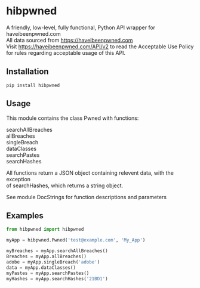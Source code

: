 # hibpwned
A friendly, low-level, fully functional, Python API wrapper for haveibeenpwned.com <br/>
All data sourced from https://haveibeenpwned.com <br/>
Visit https://haveibeenpwned.com/API/v2 to read the Acceptable Use Policy <br/>
for rules regarding acceptable usage of this API. <br/>


## Installation
```
pip install hibpwned
```


## Usage
This module contains the class Pwned with functions: <br/>

searchAllBreaches <br/>
allBreaches <br/>
singleBreach <br/>
dataClasses <br/>
searchPastes <br/>
searchHashes <br/>

All functions return a JSON object containing relevent data, with the exception <br/>
of searchHashes, which returns a string object.

See module DocStrings for function descriptions and parameters <br/>


## Examples
```python
from hibpwned import hibpwned

myApp = hibpwned.Pwned('test@example.com', 'My_App')

myBreaches = myApp.searchAllBreaches()
Breaches = myApp.allBreaches()
adobe = myApp.singleBreach('adobe')
data = myApp.dataClasses()
myPastes = myApp.searchPastes()
myHashes = myApp.searchHashes('21BD1')
```

